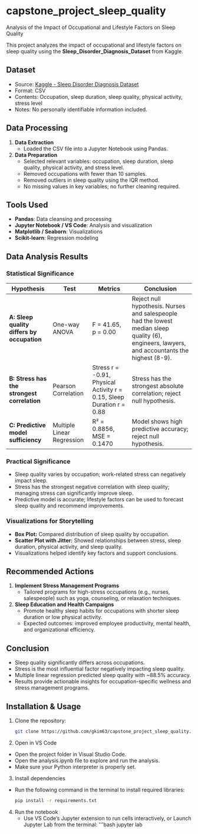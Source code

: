 # capstone_project_sleep_quality
Analysis of the Impact of Occupational and Lifestyle Factors on Sleep Quality

This project analyzes the impact of occupational and lifestyle factors on sleep quality using the **Sleep_Disorder_Diagnosis_Dataset** from Kaggle.

## Dataset
- Source: [Kaggle - Sleep Disorder Diagnosis Dataset](https://www.kaggle.com/datasets/varishabatool/disorder)  
- Format: CSV  
- Contents: Occupation, sleep duration, sleep quality, physical activity, stress level  
- Notes: No personally identifiable information included.  

## Data Processing
1. **Data Extraction**
   - Loaded the CSV file into a Jupyter Notebook using Pandas.
2. **Data Preparation**
   - Selected relevant variables: occupation, sleep duration, sleep quality, physical activity, and stress level.
   - Removed occupations with fewer than 10 samples.
   - Removed outliers in sleep quality using the IQR method.
   - No missing values in key variables; no further cleaning required.

## Tools Used
- **Pandas**: Data cleansing and processing
- **Jupyter Notebook / VS Code**: Analysis and visualization
- **Matplotlib / Seaborn**: Visualizations
- **Scikit-learn**: Regression modeling

## Data Analysis Results

### Statistical Significance

| Hypothesis | Test | Metrics | Conclusion |
|------------|------|---------|------------|
| **A: Sleep quality differs by occupation** | One-way ANOVA | F = 41.65, p = 0.00 | Reject null hypothesis. Nurses and salespeople had the lowest median sleep quality (6), engineers, lawyers, and accountants the highest (8-9). |
| **B: Stress has the strongest correlation** | Pearson Correlation | Stress r = -0.91, Physical Activity r = 0.15, Sleep Duration r = 0.88 | Stress has the strongest absolute correlation; reject null hypothesis. |
| **C: Predictive model sufficiency** | Multiple Linear Regression | R² = 0.8856, MSE = 0.1470 | Model shows high predictive accuracy; reject null hypothesis. |

### Practical Significance
- Sleep quality varies by occupation; work-related stress can negatively impact sleep.
- Stress has the strongest negative correlation with sleep quality; managing stress can significantly improve sleep.
- Predictive model is accurate; lifestyle factors can be used to forecast sleep quality and recommend improvements.

### Visualizations for Storytelling
- **Box Plot:** Compared distribution of sleep quality by occupation.
- **Scatter Plot with Jitter:** Showed relationships between stress, sleep duration, physical activity, and sleep quality.
- Visualizations helped identify key factors and support conclusions.

## Recommended Actions
1. **Implement Stress Management Programs**
   - Tailored programs for high-stress occupations (e.g., nurses, salespeople) such as yoga, counseling, or relaxation techniques.
2. **Sleep Education and Health Campaigns**
   - Promote healthy sleep habits for occupations with shorter sleep duration or low physical activity.
   - Expected outcomes: improved employee productivity, mental health, and organizational efficiency.

## Conclusion
- Sleep quality significantly differs across occupations.
- Stress is the most influential factor negatively impacting sleep quality.
- Multiple linear regression predicted sleep quality with ~88.5% accuracy.
- Results provide actionable insights for occupation-specific wellness and stress management programs.

## Installation & Usage
1. Clone the repository:
   ```bash
   git clone https://github.com/gkim63/capstone_project_sleep_quality.git
2. Open in VS Code
  - Open the project folder in Visual Studio Code.
  - Open the analysis.ipynb file to explore and run the analysis.
  - Make sure your Python interpreter is properly set.
3. Install dependencies
  - Run the following command in the terminal to install required libraries:
    ```bash
    pip install -r requirements.txt
4. Run the notebook
   - Use VS Code’s Jupyter extension to run cells interactively, or Launch Jupyter Lab from the terminal:
     '''bash
     jupyter lab


